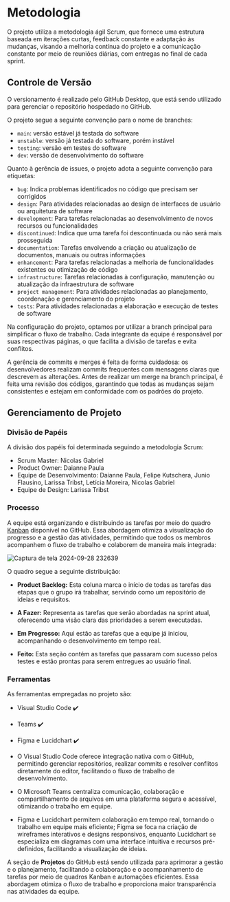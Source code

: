 
# Metodologia

O projeto utiliza a metodologia ágil Scrum, que fornece uma estrutura baseada em iterações curtas, feedback constante e adaptação às mudanças, visando a melhoria contínua do projeto e a comunicação constante por meio de reuniões diárias, com entregas no final de cada sprint.

## Controle de Versão

O versionamento é realizado pelo GitHub Desktop, que está sendo utilizado para gerenciar o repositório hospedado no GitHub.

O projeto segue a seguinte convenção para o nome de branches:

- `main`: versão estável já testada do software
- `unstable`: versão já testada do software, porém instável
- `testing`: versão em testes do software
- `dev`: versão de desenvolvimento do software

Quanto à gerência de issues, o projeto adota a seguinte convenção para
etiquetas:

- `bug`: Indica problemas identificados no código que precisam ser corrigidos
- `design`: Para atividades relacionadas ao design de interfaces de usuário ou arquitetura de software
- `development`: Para tarefas relacionadas ao desenvolvimento de novos recursos ou funcionalidades
- `discontinued`: Indica que uma tarefa foi descontinuada ou não será mais prosseguida
- `documentation`: Tarefas envolvendo a criação ou atualização de documentos, manuais ou outras informações
- `enhancement`: Para tarefas relacionadas a melhoria de funcionalidades existentes ou otimização de código
- `infrastructure`: Tarefas relacionadas à configuração, manutenção ou atualização da infraestrutura de software
- `project management`: Para atividades relacionadas ao planejamento, coordenação e gerenciamento do projeto
- `tests`: Para atividades relacionadas a elaboração e execução de testes de software

Na configuração do projeto, optamos por utilizar a branch principal para simplificar o fluxo de trabalho. Cada integrante da equipe é responsável por suas respectivas páginas, o que facilita a divisão de tarefas e evita conflitos.

A gerência de commits e merges é feita de forma cuidadosa: os desenvolvedores realizam commits frequentes com mensagens claras que descrevem as alterações. Antes de realizar um merge na branch principal, é feita uma revisão dos códigos, garantindo que todas as mudanças sejam consistentes e estejam em conformidade com os padrões do projeto.

## Gerenciamento de Projeto

### Divisão de Papéis

A divisão dos papéis foi determinada seguindo a metodologia Scrum:

- Scrum Master: Nicolas Gabriel
- Product Owner: Daianne Paula
- Equipe de Desenvolvimento: Daianne Paula, Felipe Kutschera, Junio Flausino, Larissa Tribst, Letícia Moreira, Nicolas Gabriel
- Equipe de Design: Larissa Tribst

### Processo

A equipe está organizando e distribuindo as tarefas por meio do quadro [Kanban](https://github.com/orgs/ICEI-PUC-Minas-PMV-ADS/projects/1506) disponível no GitHub. Essa abordagem otimiza a visualização do progresso e a gestão das atividades, permitindo que todos os membros acompanhem o fluxo de trabalho e colaborem de maneira mais integrada:
 
![Captura de tela 2024-09-28 232639](https://github.com/user-attachments/assets/ce6bad06-15d5-4deb-80e8-1f40bab8bd9f)


O quadro segue a seguinte distribuição:

- **Product Backlog:** Esta coluna marca o início de todas as tarefas das etapas que o grupo irá trabalhar, servindo como um repositório de ideias e requisitos.

- **A Fazer:** Representa as tarefas que serão abordadas na sprint atual, oferecendo uma visão clara das prioridades a serem executadas.

- **Em Progresso:** Aqui estão as tarefas que a equipe já iniciou, acompanhando o desenvolvimento em tempo real.

- **Feito:** Esta seção contém as tarefas que passaram com sucesso pelos testes e estão prontas para serem entregues ao usuário final.

### Ferramentas

As ferramentas empregadas no projeto são:

- Visual Studio Code :heavy_check_mark:
- Teams :heavy_check_mark:
- Figma e Lucidchart :heavy_check_mark:

- O Visual Studio Code oferece integração nativa com o GitHub, permitindo gerenciar repositórios, realizar commits e resolver conflitos diretamente do editor, facilitando o fluxo de trabalho de desenvolvimento.

- O Microsoft Teams centraliza comunicação, colaboração e compartilhamento de arquivos em uma plataforma segura e acessível, otimizando o trabalho em equipe.

- Figma e Lucidchart permitem colaboração em tempo real, tornando o trabalho em equipe mais eficiente; Figma se foca na criação de wireframes interativos e designs responsivos, enquanto Lucidchart se especializa em diagramas com uma interface intuitiva e recursos pré-definidos, facilitando a visualização de ideias.

A seção de **Projetos** do GitHub está sendo utilizada para aprimorar a gestão e o planejamento, facilitando a colaboração e o acompanhamento de tarefas por meio de quadros Kanban e automações eficientes. Essa abordagem otimiza o fluxo de trabalho e proporciona maior transparência nas atividades da equipe.
